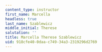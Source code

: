 ```yaml
---
content_type: instructor
first_name: Marcella
headless: true
last_name: Szablewicz
middle_initial: Therese
salutation: ''
title: Marcella Therese Szablewicz
uid: 918cfe40-0daa-c749-34a3-2319296d2769
---
```

